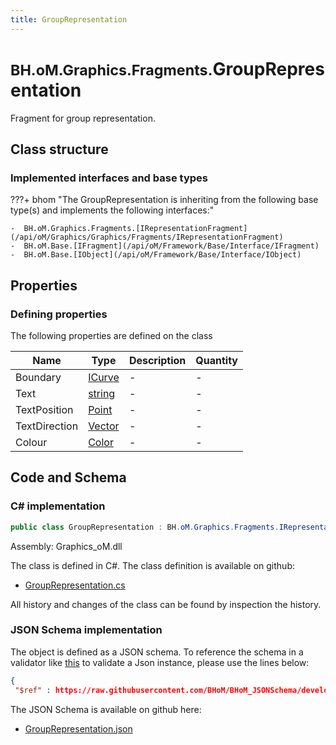 ```yaml
---
title: GroupRepresentation
---
```


# <small>BH.oM.Graphics.Fragments.</small>**GroupRepresentation**

Fragment for group representation.

## Class structure

### Implemented interfaces and base types

???+ bhom "The GroupRepresentation is inheriting from the following base type(s) and implements the following interfaces:"

    -  BH.oM.Graphics.Fragments.[IRepresentationFragment](/api/oM/Graphics/Graphics/Fragments/IRepresentationFragment)
    -  BH.oM.Base.[IFragment](/api/oM/Framework/Base/Interface/IFragment)
    -  BH.oM.Base.[IObject](/api/oM/Framework/Base/Interface/IObject)


## Properties



### Defining properties

The following properties are defined on the class

| Name             | Type             | Description      | Quantity         |
|------------------|------------------|------------------|------------------|
| Boundary | [ICurve](/api/oM/Dimensional/Geometry/Curve/ICurve) | - | - |
| Text | [string](https://learn.microsoft.com/en-us/dotnet/api/System.String?view=netstandard-2.0) | - | - |
| TextPosition | [Point](/api/oM/Dimensional/Geometry/Vector/Point) | - | - |
| TextDirection | [Vector](/api/oM/Dimensional/Geometry/Vector/Vector) | - | - |
| Colour | [Color](https://learn.microsoft.com/en-us/dotnet/api/System.Drawing.Color?view=netstandard-2.0) | - | - |


## Code and Schema

### C# implementation

``` C# title="C#"
public class GroupRepresentation : BH.oM.Graphics.Fragments.IRepresentationFragment, BH.oM.Base.IFragment, BH.oM.Base.IObject
```

Assembly: Graphics_oM.dll

The class is defined in C#. The class definition is available on github:

- [GroupRepresentation.cs](https://github.com/BHoM/BHoM/blob/develop/Graphics_oM/Fragments\GroupRepresentation.cs)

All history and changes of the class can be found by inspection the history.
### JSON Schema implementation

The object is defined as a JSON schema. To reference the schema in a validator like [this](https://www.jsonschemavalidator.net/) to validate a Json instance, please use the lines below:

``` json title="JSON Schema"
{
 "$ref" : https://raw.githubusercontent.com/BHoM/BHoM_JSONSchema/develop/Graphics_oM/Fragments/GroupRepresentation.json}
```

The JSON Schema is available on github here:

- [GroupRepresentation.json](https://github.com/BHoM/BHoM_JSONSchema/blob/develop/Graphics_oM/Fragments/GroupRepresentation.json)
